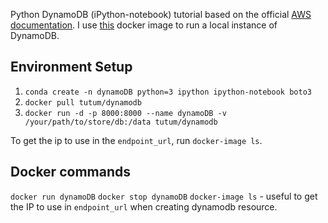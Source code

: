 Python DynamoDB (iPython-notebook) tutorial based on the official [AWS documentation](http://docs.aws.amazon.com/amazondynamodb/latest/gettingstartedguide/GettingStarted.Python.html). I use [this](https://hub.docker.com/r/tutum/dynamodb/) docker image to run a local instance of DynamoDB.

## Environment Setup
1. `conda create -n dynamoDB python=3 ipython ipython-notebook boto3`
2. `docker pull tutum/dynamodb`
3. `docker run -d -p 8000:8000 --name dynamoDB -v /your/path/to/store/db:/data tutum/dynamodb`

To get the ip to use in the `endpoint_url`, run `docker-image ls`.

## Docker commands
`docker run dynamoDB`
`docker stop dynamoDB`
`docker-image ls` - useful to get the IP to use in `endpoint_url` when creating dynamodb resource.
